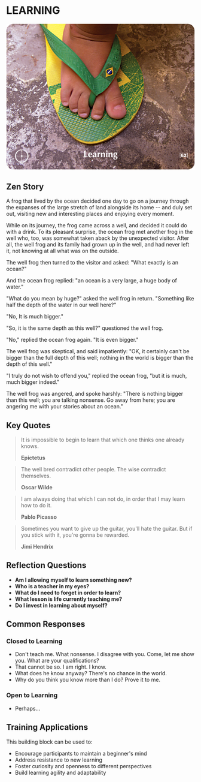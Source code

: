 # LEARNING

![Learning Card](TCG-CARDS-H/Learning.png)

## Zen Story
A frog that lived by the ocean decided one day to go on a journey through the expanses of the large stretch of land alongside its home -- and duly set out, visiting new and interesting places and enjoying every moment.

While on its journey, the frog came across a well, and decided it could do with a drink. To its pleasant surprise, the ocean frog met another frog in the well who, too, was somewhat taken aback by the unexpected visitor. After all, the well frog and its family had grown up in the well, and had never left it, not knowing at all what was on the outside.

The well frog then turned to the visitor and asked: "What exactly is an ocean?"

And the ocean frog replied: "an ocean is a very large, a huge body of water."

"What do you mean by huge?" asked the well frog in return. "Something like half the depth of the water in our well here?"

"No, It is much bigger."

"So, it is the same depth as this well?" questioned the well frog.

"No," replied the ocean frog again. "It is even bigger."

The well frog was skeptical, and said impatiently: "OK, it certainly can't be bigger than the full depth of this well; nothing in the world is bigger than the depth of this well."

"I truly do not wish to offend you," replied the ocean frog, "but it is much, much bigger indeed."

The well frog was angered, and spoke harshly: "There is nothing bigger than this well; you are talking nonsense. Go away from here; you are angering me with your stories about an ocean."

## Key Quotes

> It is impossible to begin to learn that which one thinks one already knows.
> 
> **Epictetus**

> The well bred contradict other people. The wise contradict themselves.
> 
> **Oscar Wilde**

> I am always doing that which I can not do, in order that I may learn how to do it.
> 
> **Pablo Picasso**

> Sometimes you want to give up the guitar, you'll hate the guitar. But if you stick with it, you're gonna be rewarded.
> 
> **Jimi Hendrix**

## Reflection Questions

- **Am I allowing myself to learn something new?**
- **Who is a teacher in my eyes?**
- **What do I need to forget in order to learn?**
- **What lesson is life currently teaching me?**
- **Do I invest in learning about myself?**

## Common Responses

### Closed to Learning
- Don't teach me. What nonsense. I disagree with you. Come, let me show you. What are your qualifications?
- That cannot be so. I am right. I know.
- What does he know anyway? There's no chance in the world.
- Why do you think you know more than I do? Prove it to me.

### Open to Learning
- Perhaps...

## Training Applications

This building block can be used to:
- Encourage participants to maintain a beginner's mind
- Address resistance to new learning
- Foster curiosity and openness to different perspectives
- Build learning agility and adaptability

